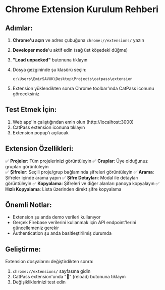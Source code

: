 # Chrome Extension Kurulum Rehberi

## Adımlar:

1. **Chrome'u açın** ve adres çubuğuna `chrome://extensions/` yazın

2. **Developer mode**'u aktif edin (sağ üst köşedeki düğme)

3. **"Load unpacked"** butonuna tıklayın

4. Dosya gezgininde şu klasörü seçin:
   ```
   c:\Users\EmirSAVUK\Desktop\Projects\catpass\extension
   ```

5. Extension yüklendikten sonra Chrome toolbar'ında CatPass iconunu göreceksiniz

## Test Etmek İçin:

1. Web app'in çalıştığından emin olun (http://localhost:3000)
2. CatPass extension iconuna tıklayın
3. Extension popup'ı açılacak

## Extension Özellikleri:

✅ **Projeler**: Tüm projelerinizi görüntüleyin
✅ **Gruplar**: Üye olduğunuz grupları görüntüleyin  
✅ **Şifreler**: Seçili proje/grup bağlamında şifreleri görüntüleyin
✅ **Arama**: Şifreler içinde arama yapın
✅ **Şifre Detayları**: Modal ile detayları görüntüleyin
✅ **Kopyalama**: Şifreleri ve diğer alanları panoya kopyalayın
✅ **Hızlı Kopyalama**: Lista üzerinden direkt şifre kopyalama

## Önemli Notlar:

- Extension şu anda demo verileri kullanıyor
- Gerçek Firebase verilerini kullanmak için API endpoint'lerini güncellemeniz gerekir
- Authentication şu anda basitleştirilmiş durumda

## Geliştirme:

Extension dosyalarını değiştirdikten sonra:
1. `chrome://extensions/` sayfasına gidin
2. CatPass extension'unda "🔄" (reload) butonuna tıklayın
3. Değişikliklerinizi test edin
